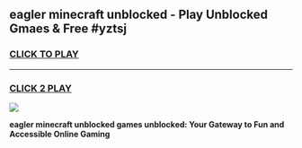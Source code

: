 
## eagler minecraft unblocked - Play Unblocked Gmaes & Free #yztsj
<h3>
<a href="https://news.freeplayer.one?title=eagler_minecraft_unblocked&ref=24F">CLICK TO PLAY</a></h3>
<hr>

<h3>
<a href="https://news.freeplayer.one?title=eagler_minecraft_unblocked&ref=24F">CLICK 2 PLAY</a>
  
</h3>

<a href="https://news.freeplayer.one?title=eagler_minecraft_unblocked&ref=24F/"><img src="https://clearcache.store/games.png"></a>


**eagler minecraft unblocked games unblocked: Your Gateway to Fun and Accessible Online Gaming**
